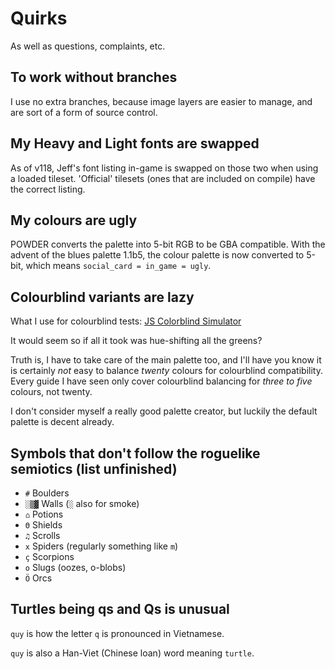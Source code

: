 # Quirks

As well as questions, complaints, etc.

## To work without branches

I use no extra branches, because image layers are easier to manage, and are sort of a form of source control.

## My Heavy and Light fonts are swapped

As of v118, Jeff's font listing in-game is swapped on those two when using a loaded tileset.
'Official' tilesets (ones that are included on compile) have the correct listing.

## My colours are ugly

POWDER converts the palette into 5-bit RGB to be GBA compatible.
With the advent of the blues palette 1.1b5, the colour palette is now converted to 5-bit, which means `social_card = in_game = ugly`.

## Colourblind variants are lazy

What I use for colourblind tests: [JS Colorblind Simulator](https://github.com/MaPePeR/jsColorblindSimulator)

It would seem so if all it took was hue-shifting all the greens?

Truth is, I have to take care of the main palette too,
and I'll have you know it is certainly *not* easy to balance *twenty* colours
for colourblind compatibility.
Every guide I have seen only cover colourblind balancing for *three to five* colours, not twenty.

I don't consider myself a really good palette creator,
but luckily the default palette is decent already.

## Symbols that don't follow the roguelike semiotics (list unfinished)

- `#`   Boulders
- `░▒▓` Walls (`░` also for smoke)
- `⌂`   Potions
- `Θ`   Shields
- `♫`   Scrolls
- `x`   Spiders (regularly something like `m`)
- `ç`   Scorpions
- `o`   Slugs (oozes, o-blobs)
- `Ö`   Orcs

## Turtles being qs and Qs is unusual

`quy` is how the letter `q` is pronounced in Vietnamese.

`quy` is also a Han-Viet (Chinese loan) word meaning `turtle`.
